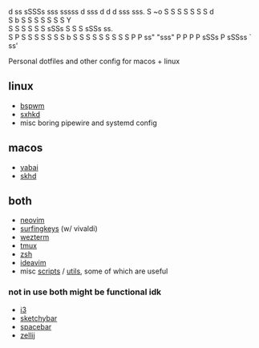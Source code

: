 d ss      sSSSs   sss sssss d sss  d d      d sss     sss. 
S   ~o   S     S      S     S      S S      S       d      
S     b S       S     S     S      S S      S       Y      
S     S S       S     S     S sSSs S S      S sSSs    ss.  
S     P S       S     S     S      S S      S            b 
S    S   S     S      S     S      S S      S            P 
P ss"     "sss"       P     P      P P sSSs P sSSss ` ss'  
                                                           
Personal dotfiles and other config for macos + linux
## linux
- [bspwm](dot_config/bspwm)
- [sxhkd](dot_config/sxhkd)
- misc boring pipewire and systemd config
## macos
- [yabai](dot_config/yabai)
- [skhd](dot_config/skhd)
## both
- [neovim](dot_config/nvim)
- [surfingkeys](dot_config/surfingkeys) (w/ vivaldi)
- [wezterm](dot_config/wezterm)
- [tmux](dot_config/tmux)
- [zsh](dot_config/zsh)
- [ideavim](dot_ideavimrc)
- misc [scripts](dot_config/scripts) / [utils](dot_config/utils), some of which are useful
### not in use both might be functional idk
- [i3](archive/i3)
- [sketchybar](archive/sketchybar)
- [spacebar](dot_config/spacebar)
- [zellij](dot_config/zellij)

